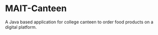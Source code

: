 # MAIT-Canteen
A Java based application for college canteen to order food products on a digital platform. 
